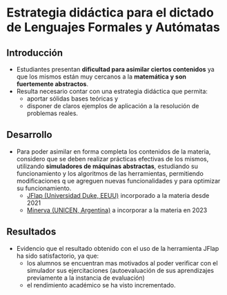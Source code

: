 # Estrategia didáctica para el dictado de Lenguajes Formales y Autómatas

## Introducción

* Estudiantes presentan **dificultad para asimilar ciertos contenidos** ya que los mismos están muy cercanos a la **matemática y son fuertemente abstractos**.
* Resulta necesario contar con una estrategia didáctica que permita:
  * aportar sólidas bases teóricas y
  * disponer de claros ejemplos de aplicación a la resolución de problemas reales.

## Desarrollo

* Para poder asimilar en forma completa los contenidos de la materia, considero que se deben realizar prácticas efectivas de los mismos, utilizando **simuladores de máquinas abstractas**, estudiando su funcionamiento y los algoritmos de las herramientas, permitiendo modificaciones q  ue agreguen nuevas funcionalidades y para optimizar su funcionamiento.
  * [JFlap (Universidad Duke, EEUU)](https://www.jflap.org) incorporado a la materia desde 2021
  * [Minerva (UNICEN, Argentina)](https://users.exa.unicen.edu.ar/catedras/ccomp1/Minerva.htm) a incorporar a la materia en 2023

## Resultados

* Evidencio que el resultado obtenido con el uso de la herramienta JFlap ha sido satisfactorio, ya que:
  * los alumnos se encuentran mas motivados al poder verificar con el simulador sus ejercitaciones (autoevaluación de sus aprendizajes previamente a la instancia de evaluación)
  * el rendimiento académico se ha visto incrementado.
